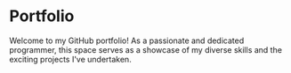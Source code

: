 # Portfolio
Welcome to my GitHub portfolio! As a passionate and dedicated programmer, this space serves as a showcase of my diverse skills and the exciting projects I've undertaken.
